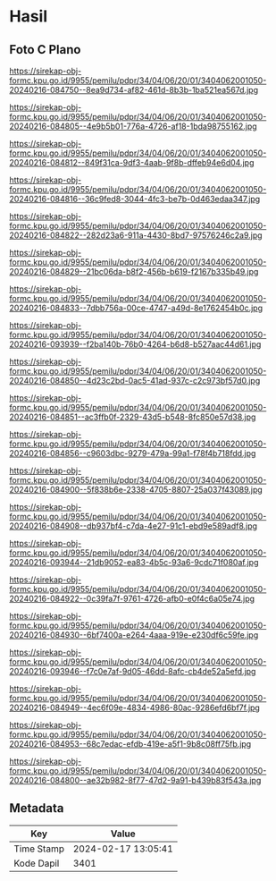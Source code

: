# Hasil

## Foto C Plano

https://sirekap-obj-formc.kpu.go.id/9955/pemilu/pdpr/34/04/06/20/01/3404062001050-20240216-084750--8ea9d734-af82-461d-8b3b-1ba521ea567d.jpg

https://sirekap-obj-formc.kpu.go.id/9955/pemilu/pdpr/34/04/06/20/01/3404062001050-20240216-084805--4e9b5b01-776a-4726-af18-1bda98755162.jpg

https://sirekap-obj-formc.kpu.go.id/9955/pemilu/pdpr/34/04/06/20/01/3404062001050-20240216-084812--849f31ca-9df3-4aab-9f8b-dffeb94e6d04.jpg

https://sirekap-obj-formc.kpu.go.id/9955/pemilu/pdpr/34/04/06/20/01/3404062001050-20240216-084816--36c9fed8-3044-4fc3-be7b-0d463edaa347.jpg

https://sirekap-obj-formc.kpu.go.id/9955/pemilu/pdpr/34/04/06/20/01/3404062001050-20240216-084822--282d23a6-911a-4430-8bd7-97576246c2a9.jpg

https://sirekap-obj-formc.kpu.go.id/9955/pemilu/pdpr/34/04/06/20/01/3404062001050-20240216-084829--21bc06da-b8f2-456b-b619-f2167b335b49.jpg

https://sirekap-obj-formc.kpu.go.id/9955/pemilu/pdpr/34/04/06/20/01/3404062001050-20240216-084833--7dbb756a-00ce-4747-a49d-8e1762454b0c.jpg

https://sirekap-obj-formc.kpu.go.id/9955/pemilu/pdpr/34/04/06/20/01/3404062001050-20240216-093939--f2ba140b-76b0-4264-b6d8-b527aac44d61.jpg

https://sirekap-obj-formc.kpu.go.id/9955/pemilu/pdpr/34/04/06/20/01/3404062001050-20240216-084850--4d23c2bd-0ac5-41ad-937c-c2c973bf57d0.jpg

https://sirekap-obj-formc.kpu.go.id/9955/pemilu/pdpr/34/04/06/20/01/3404062001050-20240216-084851--ac3ffb0f-2329-43d5-b548-8fc850e57d38.jpg

https://sirekap-obj-formc.kpu.go.id/9955/pemilu/pdpr/34/04/06/20/01/3404062001050-20240216-084856--c9603dbc-9279-479a-99a1-f78f4b718fdd.jpg

https://sirekap-obj-formc.kpu.go.id/9955/pemilu/pdpr/34/04/06/20/01/3404062001050-20240216-084900--5f838b6e-2338-4705-8807-25a037f43089.jpg

https://sirekap-obj-formc.kpu.go.id/9955/pemilu/pdpr/34/04/06/20/01/3404062001050-20240216-084908--db937bf4-c7da-4e27-91c1-ebd9e589adf8.jpg

https://sirekap-obj-formc.kpu.go.id/9955/pemilu/pdpr/34/04/06/20/01/3404062001050-20240216-093944--21db9052-ea83-4b5c-93a6-9cdc71f080af.jpg

https://sirekap-obj-formc.kpu.go.id/9955/pemilu/pdpr/34/04/06/20/01/3404062001050-20240216-084922--0c39fa7f-9761-4726-afb0-e0f4c6a05e74.jpg

https://sirekap-obj-formc.kpu.go.id/9955/pemilu/pdpr/34/04/06/20/01/3404062001050-20240216-084930--6bf7400a-e264-4aaa-919e-e230df6c59fe.jpg

https://sirekap-obj-formc.kpu.go.id/9955/pemilu/pdpr/34/04/06/20/01/3404062001050-20240216-093946--f7c0e7af-9d05-46dd-8afc-cb4de52a5efd.jpg

https://sirekap-obj-formc.kpu.go.id/9955/pemilu/pdpr/34/04/06/20/01/3404062001050-20240216-084949--4ec6f09e-4834-4986-80ac-9286efd6bf7f.jpg

https://sirekap-obj-formc.kpu.go.id/9955/pemilu/pdpr/34/04/06/20/01/3404062001050-20240216-084953--68c7edac-efdb-419e-a5f1-9b8c08ff75fb.jpg

https://sirekap-obj-formc.kpu.go.id/9955/pemilu/pdpr/34/04/06/20/01/3404062001050-20240216-084800--ae32b982-8f77-47d2-9a91-b439b83f543a.jpg


## Metadata

| Key        | Value               |
| ---------- | ------------------- |
| Time Stamp | 2024-02-17 13:05:41 |
| Kode Dapil | 3401                |



